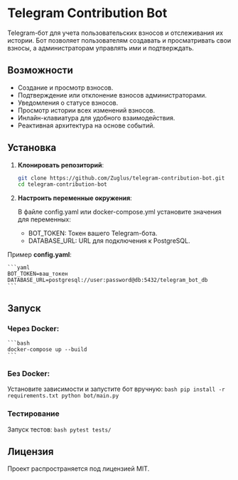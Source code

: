 
# Telegram Contribution Bot

Telegram-бот для учета пользовательских взносов и отслеживания их истории. Бот позволяет пользователям создавать и просматривать свои взносы, а администраторам управлять ими и подтверждать.

## Возможности

- Создание и просмотр взносов.
- Подтверждение или отклонение взносов администраторами.
- Уведомления о статусе взносов.
- Просмотр истории всех изменений взносов.
- Инлайн-клавиатура для удобного взаимодействия.
- Реактивная архитектура на основе событий.

## Установка

1. **Клонировать репозиторий**:
    ```bash
    git clone https://github.com/Zuglus/telegram-contribution-bot.git
    cd telegram-contribution-bot
    ```
2. **Настроить переменные окружения**:

    В файле config.yaml или docker-compose.yml установите значения для переменных:
    - BOT_TOKEN: Токен вашего Telegram-бота.
    - DATABASE_URL: URL для подключения к PostgreSQL.

Пример **config.yaml**:

    ```yaml
    BOT_TOKEN=ваш_токен
    DATABASE_URL=postgresql://user:password@db:5432/telegram_bot_db
    ```

## Запуск
### Через Docker:
    ```bash
    docker-compose up --build
    ```

### Без Docker:
Установите зависимости и запустите бот вручную:
    ```bash
    pip install -r requirements.txt
    python bot/main.py
    ```

### Тестирование
Запуск тестов:
    ```bash
    pytest tests/
    ```

## Лицензия
Проект распространяется под лицензией MIT.
